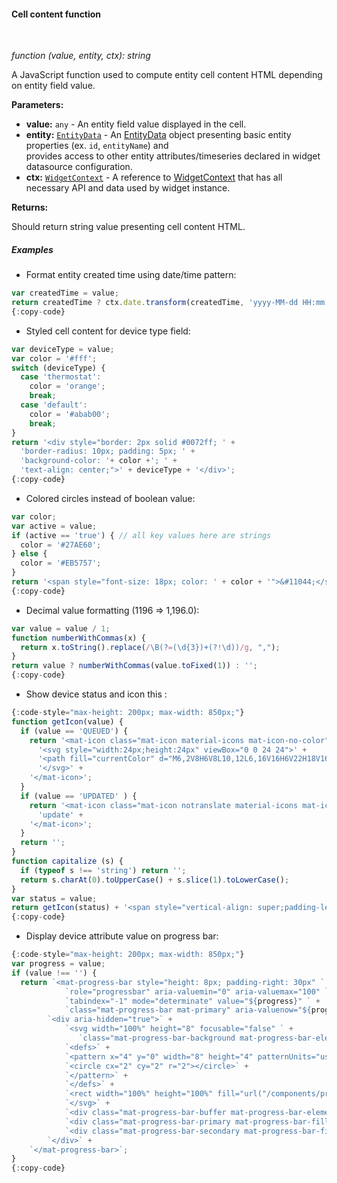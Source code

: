 #### Cell content function

<div class="divider"></div>
<br/>

*function (value, entity, ctx): string*

A JavaScript function used to compute entity cell content HTML depending on entity field value.

**Parameters:**

<ul>
  <li><b>value:</b> <code>any</code> - An entity field value displayed in the cell.
  </li>
  <li><b>entity:</b> <code><a href="https://github.com/thingsboard/thingsboard/blob/e264f7b8ddff05bda85c4833bf497f47f447496e/ui-ngx/src/app/modules/home/components/widget/lib/table-widget.models.ts#L61" target="_blank">EntityData</a></code> - An 
            <a href="https://github.com/thingsboard/thingsboard/blob/e264f7b8ddff05bda85c4833bf497f47f447496e/ui-ngx/src/app/modules/home/components/widget/lib/table-widget.models.ts#L61" target="_blank">EntityData</a> object
            presenting basic entity properties (ex. <code>id</code>, <code>entityName</code>) and <br> provides access to other entity attributes/timeseries declared in widget datasource configuration.
  </li>
  <li><b>ctx:</b> <code><a href="https://github.com/thingsboard/thingsboard/blob/5bb6403407aa4898084832d6698aa9ea6d484889/ui-ngx/src/app/modules/home/models/widget-component.models.ts#L107" target="_blank">WidgetContext</a></code> - A reference to <a href="https://github.com/thingsboard/thingsboard/blob/5bb6403407aa4898084832d6698aa9ea6d484889/ui-ngx/src/app/modules/home/models/widget-component.models.ts#L107" target="_blank">WidgetContext</a> that has all necessary API 
     and data used by widget instance.
  </li>
</ul>

**Returns:**

Should return string value presenting cell content HTML.

<div class="divider"></div>

##### Examples

* Format entity created time using date/time pattern:

```javascript
var createdTime = value;
return createdTime ? ctx.date.transform(createdTime, 'yyyy-MM-dd HH:mm:ss') : '';
{:copy-code}
```

* Styled cell content for device type field:

```javascript
var deviceType = value;
var color = '#fff';
switch (deviceType) {
  case 'thermostat':
    color = 'orange';
    break;
  case 'default':
    color = '#abab00';
    break;
}
return '<div style="border: 2px solid #0072ff; ' +
  'border-radius: 10px; padding: 5px; ' +
  'background-color: '+ color +'; ' +
  'text-align: center;">' + deviceType + '</div>';
{:copy-code}
```

* Colored circles instead of boolean value:

```javascript
var color;
var active = value;
if (active == 'true') { // all key values here are strings
  color = '#27AE60';
} else {
  color = '#EB5757';
}
return '<span style="font-size: 18px; color: ' + color + '">&#11044;</span>';
{:copy-code}
```

* Decimal value formatting (1196 => 1,196.0):

```javascript
var value = value / 1;
function numberWithCommas(x) {
  return x.toString().replace(/\B(?=(\d{3})+(?!\d))/g, ",");
}
return value ? numberWithCommas(value.toFixed(1)) : '';
{:copy-code}
```

* Show device status and icon this :

```javascript
{:code-style="max-height: 200px; max-width: 850px;"}
function getIcon(value) {
  if (value == 'QUEUED') {
    return '<mat-icon class="mat-icon material-icons mat-icon-no-color" data-mat-icon-type="font" style="color: #000;">' + 
      '<svg style="width:24px;height:24px" viewBox="0 0 24 24">' + 
      '<path fill="currentColor" d="M6,2V8H6V8L10,12L6,16V16H6V22H18V16H18V16L14,12L18,8V8H18V2H6M16,16.5V20H8V16.5L12,12.5L16,16.5M12,11.5L8,7.5V4H16V7.5L12,11.5Z" />' + 
      '</svg>' + 
    '</mat-icon>';
  }
  if (value == 'UPDATED' ) {
    return '<mat-icon class="mat-icon notranslate material-icons mat-icon-no-color" data-mat-icon-type="font" style="color: #000">' +
      'update' + 
    '</mat-icon>';
  }
  return '';
}
function capitalize (s) {
  if (typeof s !== 'string') return '';
  return s.charAt(0).toUpperCase() + s.slice(1).toLowerCase();
}
var status = value;
return getIcon(status) + '<span style="vertical-align: super;padding-left: 8px;">' + capitalize(status) + '</span>';
{:copy-code}
```

* Display device attribute value on progress bar:

```javascript
{:code-style="max-height: 200px; max-width: 850px;"}
var progress = value;
if (value !== '') {
  return `<mat-progress-bar style="height: 8px; padding-right: 30px" ` + 
            `role="progressbar" aria-valuemin="0" aria-valuemax="100" ` + 
            `tabindex="-1" mode="determinate" value="${progress}" ` + 
            `class="mat-progress-bar mat-primary" aria-valuenow="${progress}">` + 
        `<div aria-hidden="true">` + 
            `<svg width="100%" height="8" focusable="false" ` + 
               `class="mat-progress-bar-background mat-progress-bar-element">` +
            `<defs>` + 
            `<pattern x="4" y="0" width="8" height="4" patternUnits="userSpaceOnUse" id="mat-progress-bar-0">` + 
            `<circle cx="2" cy="2" r="2"></circle>` + 
            `</pattern>` + 
            `</defs>` + 
            `<rect width="100%" height="100%" fill="url("/components/progress-bar/overview#mat-progress-bar-0")"></rect>` + 
            `</svg>` + 
            `<div class="mat-progress-bar-buffer mat-progress-bar-element"></div>` + 
            `<div class="mat-progress-bar-primary mat-progress-bar-fill mat-progress-bar-element" style="transform: scale3d(${progress / 100}, 1, 1);"></div>` + 
            `<div class="mat-progress-bar-secondary mat-progress-bar-fill mat-progress-bar-element"></div>` + 
        `</div>` + 
    `</mat-progress-bar>`;
}
{:copy-code}
```

<br>
<br>
